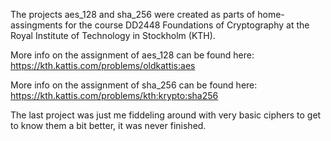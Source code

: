 The projects aes_128 and sha_256 were created as parts of home-assingments for the course DD2448 Foundations of Cryptography at the Royal Institute of Technology in Stockholm (KTH). 

More info on the assignment of aes_128 can be found here: 
	https://kth.kattis.com/problems/oldkattis:aes

More info on the assignment of sha_256 can be found here: 
	https://kth.kattis.com/problems/kth:krypto:sha256
	
The last project was just me fiddeling around with very basic ciphers to get to know them a bit better, it was never finished.